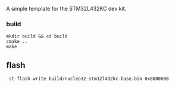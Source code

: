 A simple template for the STM32L432KC dev kit.

### build

    mkdir build && cd build
    cmake ..
    make

## flash

     st-flash write build/nucleo32-stm32l432kc-base.bin 0x8000000
